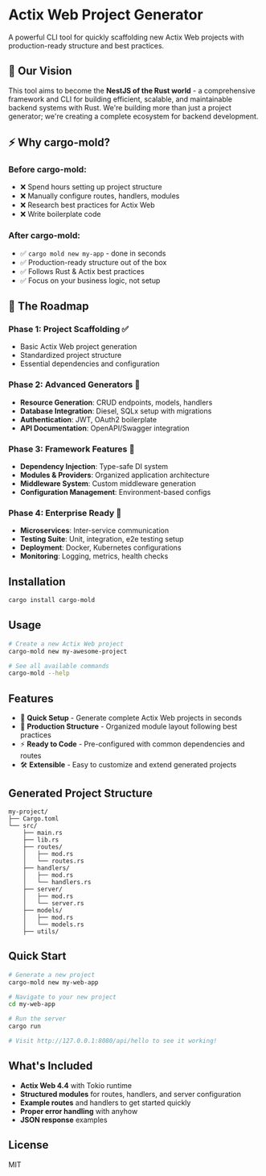 # Actix Web Project Generator

A powerful CLI tool for quickly scaffolding new Actix Web projects with production-ready structure and best practices.

## 🎯 Our Vision

This tool aims to become the **NestJS of the Rust world** - a comprehensive framework and CLI for building efficient, scalable, and maintainable backend systems with Rust. We're building more than just a project generator; we're creating a complete ecosystem for backend development.

## ⚡ Why cargo-mold?

### Before cargo-mold:
- ❌ Spend hours setting up project structure
- ❌ Manually configure routes, handlers, modules
- ❌ Research best practices for Actix Web
- ❌ Write boilerplate code

### After cargo-mold:
- ✅ `cargo mold new my-app` - done in seconds
- ✅ Production-ready structure out of the box
- ✅ Follows Rust & Actix best practices
- ✅ Focus on your business logic, not setup

## 🚀 The Roadmap

### Phase 1: Project Scaffolding ✅
- Basic Actix Web project generation
- Standardized project structure
- Essential dependencies and configuration

### Phase 2: Advanced Generators 🚧
- **Resource Generation**: CRUD endpoints, models, handlers
- **Database Integration**: Diesel, SQLx setup with migrations
- **Authentication**: JWT, OAuth2 boilerplate
- **API Documentation**: OpenAPI/Swagger integration

### Phase 3: Framework Features 🔄
- **Dependency Injection**: Type-safe DI system
- **Modules & Providers**: Organized application architecture
- **Middleware System**: Custom middleware generation
- **Configuration Management**: Environment-based configs

### Phase 4: Enterprise Ready 🎯
- **Microservices**: Inter-service communication
- **Testing Suite**: Unit, integration, e2e testing setup
- **Deployment**: Docker, Kubernetes configurations
- **Monitoring**: Logging, metrics, health checks

## Installation

```bash
cargo install cargo-mold
```

## Usage

```bash
# Create a new Actix Web project
cargo-mold new my-awesome-project

# See all available commands
cargo-mold --help
```

## Features

- 🚀 **Quick Setup** - Generate complete Actix Web projects in seconds
- 📁 **Production Structure** - Organized module layout following best practices
- ⚡ **Ready to Code** - Pre-configured with common dependencies and routes
- 🛠️ **Extensible** - Easy to customize and extend generated projects

## Generated Project Structure

```
my-project/
├── Cargo.toml
└── src/
    ├── main.rs
    ├── lib.rs
    ├── routes/
    │   ├── mod.rs
    │   └── routes.rs
    ├── handlers/
    │   ├── mod.rs
    │   └── handlers.rs
    ├── server/
    │   ├── mod.rs
    │   └── server.rs
    ├── models/
    │   ├── mod.rs
    │   └── models.rs
    ├── utils/
```

## Quick Start

```bash
# Generate a new project
cargo-mold new my-web-app

# Navigate to your new project
cd my-web-app

# Run the server
cargo run

# Visit http://127.0.0.1:8080/api/hello to see it working!
```

## What's Included

- **Actix Web 4.4** with Tokio runtime
- **Structured modules** for routes, handlers, and server configuration
- **Example routes** and handlers to get started quickly
- **Proper error handling** with anyhow
- **JSON response** examples

## License

MIT
